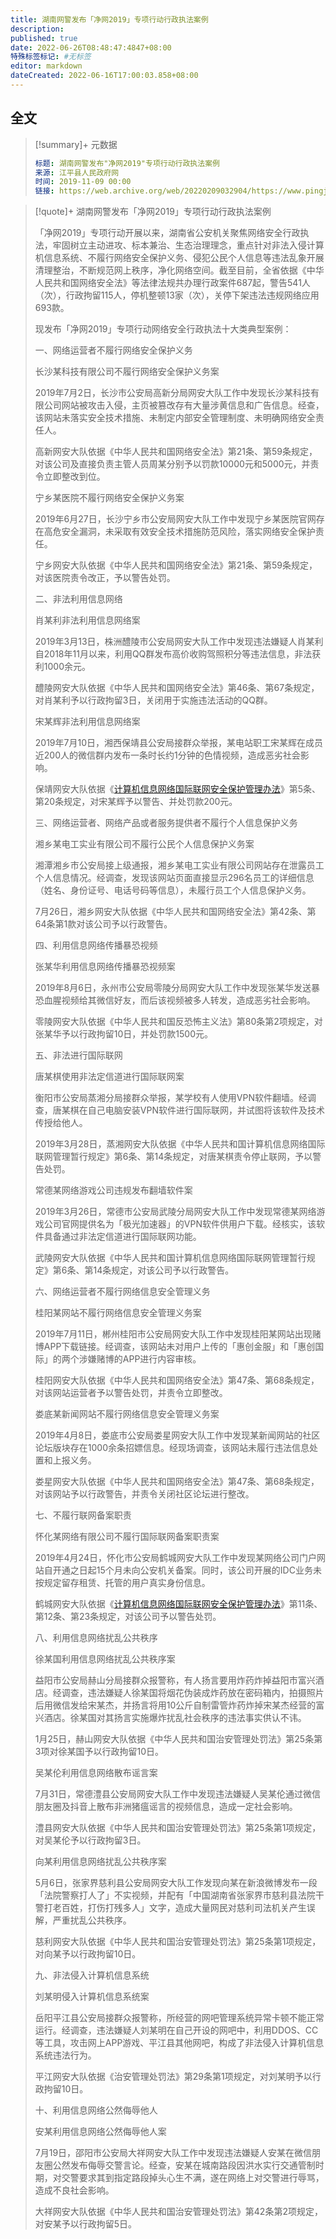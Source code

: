 ```yaml
---
title: 湖南网警发布「净网2019」专项行动行政执法案例 
description:
published: true
date: 2022-06-26T08:48:47:4847+08:00
特殊标签标记: #无标签
editor: markdown
dateCreated: 2022-06-16T17:00:03.858+08:00
---
```


## 全文

> [!summary]+ 元数据
>
> ```yaml
> 标题: 湖南网警发布"净网2019"专项行动行政执法案例 
> 来源: 江平县人民政府网
> 时间: 2019-11-09 00:00
> 链接: https://web.archive.org/web/20220209032904/https://www.pingjiang.gov.cn/35048/35055/35061/content_1621659.html
> ```

> [!quote]+ 湖南网警发布「净网2019」专项行动行政执法案例 
>
> 「净网2019」专项行动开展以来，湖南省公安机关聚焦网络安全行政执法，牢固树立主动进攻、标本兼治、生态治理理念，重点针对非法入侵计算机信息系统、不履行网络安全保护义务、侵犯公民个人信息等违法乱象开展清理整治，不断规范网上秩序，净化网络空间。截至目前，全省依据《中华人民共和国网络安全法》等法律法规共办理行政案件687起，警告541人（次），行政拘留115人，停机整顿13家（次），关停下架违法违规网络应用693款。
>
> 现发布「净网2019」专项行动网络安全行政执法十大类典型案例：
>
> 一、网络运营者不履行网络安全保护义务
>
> 长沙某科技有限公司不履行网络安全保护义务案
>
> 2019年7月2日，长沙市公安局高新分局网安大队工作中发现长沙某科技有限公司网站被攻击入侵，主页被篡改存有大量涉黄信息和广告信息。经查，该网站未落实安全技术措施、未制定内部安全管理制度、未明确网络安全责任人。
>
> 高新网安大队依据《中华人民共和国网络安全法》第21条、第59条规定，对该公司及直接负责主管人员周某分别予以罚款10000元和5000元，并责令立即整改到位。
>
> 宁乡某医院不履行网络安全保护义务案
>
> 2019年6月27日，长沙宁乡市公安局网安大队工作中发现宁乡某医院官网存在高危安全漏洞，未采取有效安全技术措施防范风险，落实网络安全保护责任。
>
> 宁乡网安大队依据《中华人民共和国网络安全法》第21条、第59条规定，对该医院责令改正，予以警告处罚。
>
> 二、非法利用信息网络
>
> 肖某利非法利用信息网络案
>
> 2019年3月13日，株洲醴陵市公安局网安大队工作中发现违法嫌疑人肖某利自2018年11月以来，利用QQ群发布高价收购驾照积分等违法信息，非法获利1000余元。
>
> 醴陵网安大队依据《中华人民共和国网络安全法》第46条、第67条规定，对肖某利予以行政拘留3日，关闭用于实施违法活动的QQ群。
>
> 宋某辉非法利用信息网络案
>
> 2019年7月10日，湘西保靖县公安局接群众举报，某电站职工宋某辉在成员近200人的微信群内发布一条时长约1分钟的色情视频，造成恶劣社会影响。
>
> 保靖网安大队依据《[计算机信息网络国际联网安全保护管理办法][]》第5条、第20条规定，对宋某辉予以警告、并处罚款200元。
>
> 三、网络运营者、网络产品或者服务提供者不履行个人信息保护义务
>
> 湘乡某电工实业有限公司不履行公民个人信息保护义务案
>
> 湘潭湘乡市公安局接上级通报，湘乡某电工实业有限公司网站存在泄露员工个人信息情况。经调查，发现该网站页面直接显示296名员工的详细信息（姓名、身份证号、电话号码等信息），未履行员工个人信息保护义务。
>
> 7月26日，湘乡网安大队依据《中华人民共和国网络安全法》第42条、第64条第1款对该公司予以行政警告。
>
> 四、利用信息网络传播暴恐视频
>
> 张某华利用信息网络传播暴恐视频案
>
> 2019年8月6日，永州市公安局零陵分局网安大队工作中发现张某华发送暴恐血腥视频给其微信好友，而后该视频被多人转发，造成恶劣社会影响。
>
> 零陵网安大队依据《中华人民共和国反恐怖主义法》第80条第2项规定，对张某华予以行政拘留10日，并处罚款1500元。
>
> 五、非法进行国际联网
>
> 唐某棋使用非法定信道进行国际联网案
>
> 衡阳市公安局蒸湘分局接群众举报，某学校有人使用VPN软件翻墙。经调查，唐某棋在自己电脑安装VPN软件进行国际联网，并试图将该软件及技术传授给他人。
>
> 2019年3月28日，蒸湘网安大队依据《中华人民共和国计算机信息网络国际联网管理暂行规定》第6条、第14条规定，对唐某棋责令停止联网，予以警告处罚。
>
> 常德某网络游戏公司违规发布翻墙软件案
>
> 2019年3月26日，常德市公安局武陵分局网安大队工作中发现常德某网络游戏公司官网提供名为「极光加速器」的VPN软件供用户下载。经核实，该软件具备通过非法定信道进行国际联网功能。
>
> 武陵网安大队依据《中华人民共和国计算机信息网络国际联网管理暂行规定》第6条、第14条规定，对该公司予以行政警告。
>
> 六、网络运营者不履行网络信息安全管理义务
>
> 桂阳某网站不履行网络信息安全管理义务案
>
> 2019年7月11日，郴州桂阳市公安局网安大队工作中发现桂阳某网站出现赌博APP下载链接。经调查，该网站未对用户上传的「惠创金服」和「惠创国际」的两个涉嫌赌博的APP进行内容审核。
>
> 桂阳网安大队依据《中华人民共和国网络安全法》第47条、第68条规定，对该网站运营者予以警告处罚，并责令立即整改。
>
> 娄底某新闻网站不履行网络信息安全管理义务案
>
> 2019年4月8日，娄底市公安局娄星网安大队工作中发现某新闻网站的社区论坛版块存在1000余条招嫖信息。经现场调查，该网站未履行违法信息处置和上报义务。
>
> 娄星网安大队依据《中华人民共和国网络安全法》第47条、第68条规定，对该网站予以行政警告，并责令关闭社区论坛进行整改。
>
> 七、不履行联网备案职责
>
> 怀化某网络有限公司不履行国际联网备案职责案
>
> 2019年4月24日，怀化市公安局鹤城网安大队工作中发现某网络公司门户网站自开通之日起15个月未向公安机关备案。同时，该公司开展的IDC业务未按规定留存租赁、托管的用户真实身份信息。
>
> 鹤城网安大队依据《[计算机信息网络国际联网安全保护管理办法][]》第11条、第12条、第23条规定，对该公司予以警告处罚。
>
> 八、利用信息网络扰乱公共秩序
>
> 徐某国利用信息网络扰乱公共秩序案
>
> 益阳市公安局赫山分局接群众报警称，有人扬言要用炸药炸掉益阳市富兴酒店。经调查，违法嫌疑人徐某国将烟花伪装成炸药放在密码箱内，拍摄照片后用微信发给宋某杰，并扬言将用10公斤自制雷管炸药炸掉宋某杰经营的富兴酒店。徐某国对其扬言实施爆炸扰乱社会秩序的违法事实供认不讳。
>
> 1月25日，赫山网安大队依据《中华人民共和国治安管理处罚法》第25条第3项对徐某国予以行政拘留10日。
>
> 吴某伦利用信息网络散布谣言案
>
> 7月31日，常德澧县公安局网安大队工作中发现违法嫌疑人吴某伦通过微信朋友圈及抖音上散布非洲猪瘟谣言的视频信息，造成一定社会影响。
>
> 澧县网安大队依据《中华人民共和国治安管理处罚法》第25条第1项规定，对吴某伦予以行政拘留3日。
>
> 向某利用信息网络扰乱公共秩序案
>
> 5月6日，张家界慈利县公安局网安大队工作发现向某在新浪微博发布一段「法院警察打人了」不实视频，并配有「中国湖南省张家界市慈利县法院干警打老百姓，打伤打残多人」文字，造成大量网民对慈利司法机关产生误解，严重扰乱公共秩序。
>
> 慈利网安大队依据《中华人民共和国治安管理处罚法》第25条第1项规定，对向某予以行政拘留10日。
>
> 九、非法侵入计算机信息系统
>
> 刘某明侵入计算机信息系统案
>
> 岳阳平江县公安局接群众报警称，所经营的网吧管理系统异常卡顿不能正常运行。经调查，违法嫌疑人刘某明在自己开设的网吧中，利用DDOS、CC等工具，攻击网上APP游戏、平江县其他网吧，构成了非法侵入计算机信息系统违法行为。
>
> 平江网安大队依据《治安管理处罚法》第29条第1项规定，对刘某明予以行政拘留10日。
>
> 十、利用信息网络公然侮辱他人
>
> 安某利用信息网络公然侮辱他人案
>
> 7月19日，邵阳市公安局大祥网安大队工作中发现违法嫌疑人安某在微信朋友圈公然发布侮辱交警言论。经查，安某在城南路段因洪水实行交通管制时期，对交警要求其到指定路段掉头心生不满，遂在网络上对交警进行辱骂，造成不良社会影响。
>
> 大祥网安大队依据《中华人民共和国治安管理处罚法》第42条第2项规定，对安某予以行政拘留5日。

[计算机信息网络国际联网安全保护管理办法]: /rule/国务院/计算机信息网络国际联网安全保护管理办法.md
